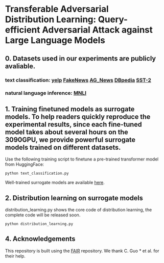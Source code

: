 # Transferable Adversarial Distribution Learning: Query-efficient Adversarial Attack against Large Language Models

## 0. Datasets used in our experiments are publicly avaliable.
###  **text classification:**  [yelp](https://huggingface.co/datasets/yelp_polarity) [FakeNews](https://huggingface.co/datasets/BeardedJohn/FakeNews) [AG_News](https://huggingface.co/datasets/ag_news) [DBpedia](https://huggingface.co/datasets/dbpedia_14) [SST-2](https://huggingface.co/datasets/sst2)

### **natural language inference:** [MNLI](https://huggingface.co/datasets/SetFit/mnli)

## 1. Training finetuned models as surrogate models. To help readers quickly reproduce the experimental results, since each fine-tuned model takes about several hours on the 3090GPU, we provide powerful surrogate models trained on different datasets.
Use the following training script to finetune a pre-trained transformer model from HuggingFace:
```
python text_classification.py
```

Well-trained surrogate models are available [here](https://pan.baidu.com/s/106naPV71k8hrdagCidiTOg?pwd=8888).

## 2. Distribution learning on surrogate models
distribution_learning.py shows the core code of distribution learning, the complete code will be released soon.
```
python distribution_learning.py 
```

## 4. Acknowledgements
This repository is built using the [FAIR](https://github.com/facebookresearch) repository. We thank C. Guo * et al. for their help. 

